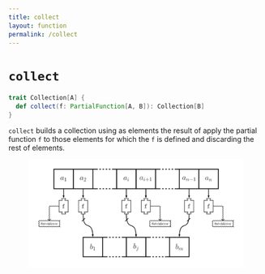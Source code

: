 ```yaml
---
title: collect
layout: function
permalink: /collect
---
```


# `collect`

~~~ scala
trait Collection[A] {
  def collect(f: PartialFunction[A, B]): Collection[B]
}
~~~

`collect` builds a collection using as elements the result of apply the partial function `f` to those elements for which the `f` is defined and discarding the rest of elements.

<figure class="diagram">
  <img src="images/collect.svg" alt="collect function">
  <!-- <figcaption class="diagram-desc"></figcaption> -->
</figure>
